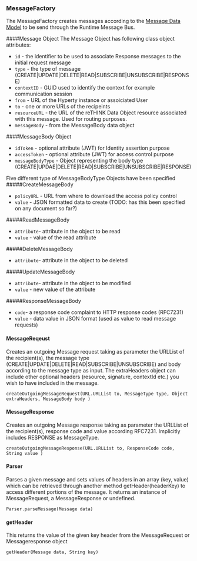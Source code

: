 ### MessageFactory

The MessageFactory creates messages according to the [Message Data Model](https://github.com/reTHINK-project/architecture/tree/master/docs/datamodel/message) to be send through the Runtime Message Bus. 

####Message Object
The Message Object has following class object attributes:
* ```id``` - the identifier to be used to associate Response messages to the initial request message
* ```type``` - the type of message (CREATE|UPDATE|DELETE|READ|SUBSCRIBE|UNSUBSCRIBE|RESPONSE)
* ```contextID``` - GUID used to identify the context for example communication session
* ```from``` - URL of the Hyperty instance or assoiciated User
* ```to``` - one or more URLs of the recipeints
* ```resourceURL``` - the URL of the reTHINK Data Object resource associated with this message. Used for routing purposes.
* ```messageBody``` - from the MessageBody data object

####MessageBody Object
* ```idToken``` - optional attribute (JWT) for Identity assertion purpose
* ```accessToken``` -  optional attribute (JWT) for access control purpose
* ```messageBodyType``` - Object representing the body type (CREATE|UPDAE|DELETE|READ|SUBSCRIBE|UNSUBSCRIBE|RESPONSE)

Five different type of MessageBodyType Objects have been specified
#####CreateMessageBody
* ```policyURL``` - URL from where to download the access policy control
* ```value``` - JSON formatted data to create (TODO: has this been specified on any document so far?)
 
#####ReadMessageBody
* ```attribute```- attribute in the object to be read
* ```value``` - value of the read attribute

#####DeleteMessageBody
* ```attribute```- attribute in the object to be deleted

#####UpdateMessageBody
* ```attribute```- attribute in the object to be modified
* ```value``` - new value of the attribute

#####ResponseMessageBody
* ```code```- a response code complaint to HTTP response codes (RFC7231)
* ```value``` - data value in JSON format (used as value to read message requests)

#### MessageReqeust
Creates an outgoing Message request taking as parameter the URLList of the recipient(s), the message type (CREATE|UPDATE|DELETE|READ|SUBSCRIBE|UNSUBSCRIBE) and body according to the message type as input. The extraHeaders object can include other  optional headers (resource, signature, contextId etc.) you wish to have included in the message.  

```
createOutgoingMessageRequest(URL.URLList to, MessageType type, Object extraHeaders, MessageBody body )
```

#### MessageResponse
Creates an outgoing Message response taking as parameter the URLList of the recipient(s), response code and value according RFC7231. Implicitly includes RESPONSE as MessageType.   

```
createOutgoingMessageResponse(URL.URLList to, ResponseCode code, String value )
```

#### Parser
Parses a given message and sets values of headers in an array (key, value) which can be retrieved through another method  getHeader(headerKey) to access different portions of the message.  It returns an instance of MessageRequest, a MessageResponse or undefined.

```
Parser.parseMessage(Message data)
```

#### getHeader
This returns the value of the given key header from the MessageRequest or Messageresponse object

```
getHeader(Message data, String key)
```
